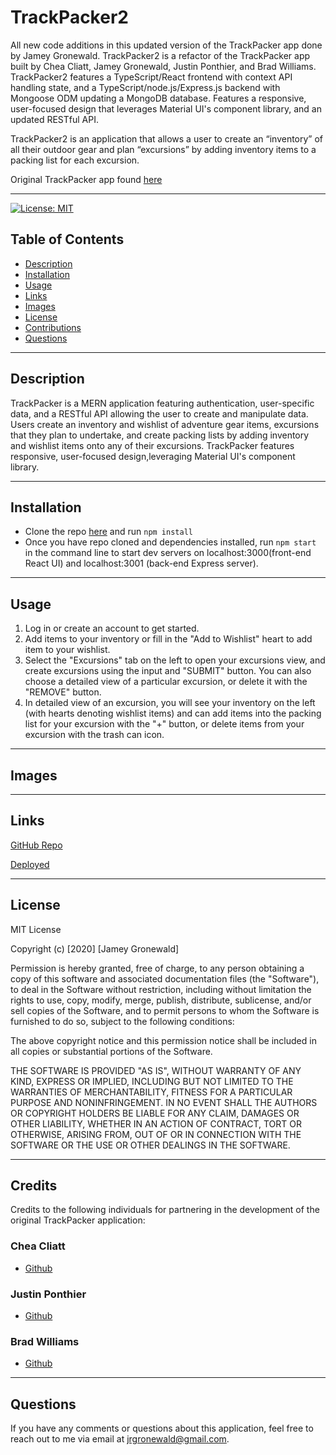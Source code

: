 # TrackPacker2
All new code additions in this updated version of the TrackPacker app done by Jamey Gronewald. TrackPacker2 is a refactor of the TrackPacker app built by Chea Cliatt, Jamey Gronewald, Justin Ponthier, and Brad Williams. TrackPacker2 features a TypeScript/React frontend with context API handling state, and a TypeScript/node.js/Express.js backend with Mongoose ODM updating a MongoDB database. Features a responsive, user-focused design that leverages Material UI's component library, and an updated RESTful API.

TrackPacker2 is an application that allows a user to create an “inventory” of all their outdoor gear and plan “excursions” by adding inventory items to a packing list for each excursion.

Original TrackPacker app found [here](http://www.github.com/jameygronewald/trackPacker) 

---
[![License: MIT](https://img.shields.io/badge/License-MIT-yellow.svg)](https://opensource.org/licenses/MIT)
 
## Table of Contents
* [Description](#description)
* [Installation](#installation)
* [Usage](#usage)
* [Links](#links)
* [Images](#images)
* [License](#license) 
* [Contributions](#contributions)
* [Questions](#questions)  

---
## Description
TrackPacker is a MERN application featuring authentication, user-specific data, and a RESTful API allowing the user to create and manipulate data. Users create an inventory and wishlist of adventure gear items, excursions that they plan to undertake, and create packing lists by adding inventory and wishlist items onto any of their excursions. TrackPacker features responsive, user-focused design,leveraging Material UI's component library.

---
## Installation

* Clone the repo [here](http://www.github.com/jameygronewald/trackPacker2) and run  ```npm install```
* Once you have repo cloned and dependencies installed, run  ```npm start``` in the command line to start dev servers on localhost:3000(front-end React UI) and localhost:3001 (back-end Express server).

---
## Usage

1. Log in or create an account to get started.
2. Add items to your inventory or fill in the "Add to Wishlist" heart to add item to your wishlist.
3. Select the "Excursions" tab on the left to open your excursions view, and create excursions using the input and "SUBMIT" button. You can also choose a detailed view of a particular excursion, or delete it with the "REMOVE" button.
4. In detailed view of an excursion, you will see your inventory on the left (with hearts denoting wishlist items) and can add items into the packing list for your excursion with the "+" button, or delete items from your excursion with the trash can icon.

---
## Images

---
## Links
[GitHub Repo](https://github.com/jameygronewald/trackPacker2)

[Deployed](https://trackpacker2.herokuapp.com/)

---
## License

MIT License

Copyright (c) [2020] [Jamey Gronewald]

Permission is hereby granted, free of charge, to any person obtaining a copy
of this software and associated documentation files (the "Software"), to deal
in the Software without restriction, including without limitation the rights
to use, copy, modify, merge, publish, distribute, sublicense, and/or sell
copies of the Software, and to permit persons to whom the Software is
furnished to do so, subject to the following conditions:

The above copyright notice and this permission notice shall be included in all
copies or substantial portions of the Software.

THE SOFTWARE IS PROVIDED "AS IS", WITHOUT WARRANTY OF ANY KIND, EXPRESS OR
IMPLIED, INCLUDING BUT NOT LIMITED TO THE WARRANTIES OF MERCHANTABILITY,
FITNESS FOR A PARTICULAR PURPOSE AND NONINFRINGEMENT. IN NO EVENT SHALL THE
AUTHORS OR COPYRIGHT HOLDERS BE LIABLE FOR ANY CLAIM, DAMAGES OR OTHER
LIABILITY, WHETHER IN AN ACTION OF CONTRACT, TORT OR OTHERWISE, ARISING FROM,
OUT OF OR IN CONNECTION WITH THE SOFTWARE OR THE USE OR OTHER DEALINGS IN THE
SOFTWARE.

---

## Credits
Credits to the following individuals for partnering in the development of the original TrackPacker application:
### Chea Cliatt
* [Github](https://github.com/cheacliatt)
### Justin Ponthier
* [Github](https://github.com/ponthierjustin)
### Brad Williams 
* [Github](https://github.com/bread-w)

---
## Questions
If you have any comments or questions about this application, feel free to reach out to me via email at jrgronewald@gmail.com.
